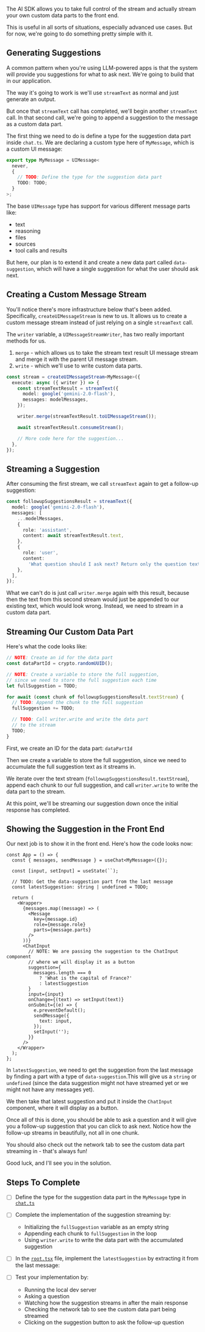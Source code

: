 The AI SDK allows you to take full control of the stream and actually stream your own custom data parts to the front end.

This is useful in all sorts of situations, especially advanced use cases. But for now, we're going to do something pretty simple with it.

## Generating Suggestions

A common pattern when you're using LLM-powered apps is that the system will provide you suggestions for what to ask next. We're going to build that in our application.

The way it's going to work is we'll use `streamText` as normal and just generate an output.

But once that `streamText` call has completed, we'll begin another `streamText` call. In that second call, we're going to append a suggestion to the message as a custom data part.

The first thing we need to do is define a type for the suggestion data part inside `chat.ts`. We are declaring a custom type here of `MyMessage`, which is a custom UI message:

```ts
export type MyMessage = UIMessage<
  never,
  {
    // TODO: Define the type for the suggestion data part
    TODO: TODO;
  }
>;
```

The base `UIMessage` type has support for various different message parts like:

- text
- reasoning
- files
- sources
- tool calls and results

But here, our plan is to extend it and create a new data part called `data-suggestion`, which will have a single suggestion for what the user should ask next.

## Creating a Custom Message Stream

You'll notice there's more infrastructure below that's been added. Specifically, `createUIMessageStream` is new to us. It allows us to create a custom message stream instead of just relying on a single `streamText` call.

The `writer` variable, a `UIMessageStreamWriter`, has two really important methods for us.

1. `merge` - which allows us to take the stream text result UI message stream and merge it with the parent UI message stream.
2. `write` - which we'll use to write custom data parts.

```ts
const stream = createUIMessageStream<MyMessage>({
  execute: async ({ writer }) => {
    const streamTextResult = streamText({
      model: google('gemini-2.0-flash'),
      messages: modelMessages,
    });

    writer.merge(streamTextResult.toUIMessageStream());

    await streamTextResult.consumeStream();

    // More code here for the suggestion...
  },
});
```

## Streaming a Suggestion

After consuming the first stream, we call `streamText` again to get a follow-up suggestion:

```ts
const followupSuggestionsResult = streamText({
  model: google('gemini-2.0-flash'),
  messages: [
    ...modelMessages,
    {
      role: 'assistant',
      content: await streamTextResult.text,
    },
    {
      role: 'user',
      content:
        'What question should I ask next? Return only the question text.',
    },
  ],
});
```

What we can't do is just call `writer.merge` again with this result, because then the text from this second stream would just be appended to our existing text, which would look wrong. Instead, we need to stream in a custom data part.

## Streaming Our Custom Data Part

Here's what the code looks like:

```ts
// NOTE: Create an id for the data part
const dataPartId = crypto.randomUUID();

// NOTE: Create a variable to store the full suggestion,
// since we need to store the full suggestion each time
let fullSuggestion = TODO;

for await (const chunk of followupSuggestionsResult.textStream) {
  // TODO: Append the chunk to the full suggestion
  fullSuggestion += TODO;

  // TODO: Call writer.write and write the data part
  // to the stream
  TODO;
}
```

First, we create an ID for the data part: `dataPartId`

Then we create a variable to store the full suggestion, since we need to accumulate the full suggestion text as it streams in.

We iterate over the text stream (`followupSuggestionsResult.textStream`), append each chunk to our full suggestion, and call `writer.write` to write the data part to the stream.

At this point, we'll be streaming our suggestion down once the initial response has completed.

## Showing the Suggestion in the Front End

Our next job is to show it in the front end. Here's how the code looks now:

```tsx
const App = () => {
  const { messages, sendMessage } = useChat<MyMessage>({});

  const [input, setInput] = useState(``);

  // TODO: Get the data-suggestion part from the last message
  const latestSuggestion: string | undefined = TODO;

  return (
    <Wrapper>
      {messages.map((message) => (
        <Message
          key={message.id}
          role={message.role}
          parts={message.parts}
        />
      ))}
      <ChatInput
        // NOTE: We are passing the suggestion to the ChatInput component
        // where we will display it as a button
        suggestion={
          messages.length === 0
            ? 'What is the capital of France?'
            : latestSuggestion
        }
        input={input}
        onChange={(text) => setInput(text)}
        onSubmit={(e) => {
          e.preventDefault();
          sendMessage({
            text: input,
          });
          setInput('');
        }}
      />
    </Wrapper>
  );
};
```

In `latestSuggestion`, we need to get the suggestion from the last message by finding a part with a type of `data-suggestion`.This will give us a `string` or `undefined` (since the data suggestion might not have streamed yet or we might not have any messages yet).

We then take that latest suggestion and put it inside the `ChatInput` component, where it will display as a button.

Once all of this is done, you should be able to ask a question and it will give you a follow-up suggestion that you can click to ask next. Notice how the follow-up streams in beautifully, not all in one chunk.

You should also check out the network tab to see the custom data part streaming in - that's always fun!

Good luck, and I'll see you in the solution.

## Steps To Complete

- [ ] Define the type for the suggestion data part in the `MyMessage` type in [`chat.ts`](./api/chat.ts)

- [ ] Complete the implementation of the suggestion streaming by:
  - Initializing the `fullSuggestion` variable as an empty string
  - Appending each chunk to `fullSuggestion` in the loop
  - Using `writer.write` to write the data part with the accumulated suggestion

- [ ] In the [`root.tsx`](./client/root.tsx) file, implement the `latestSuggestion` by extracting it from the last message:

- [ ] Test your implementation by:
  - Running the local dev server
  - Asking a question
  - Watching how the suggestion streams in after the main response
  - Checking the network tab to see the custom data part being streamed
  - Clicking on the suggestion button to ask the follow-up question
